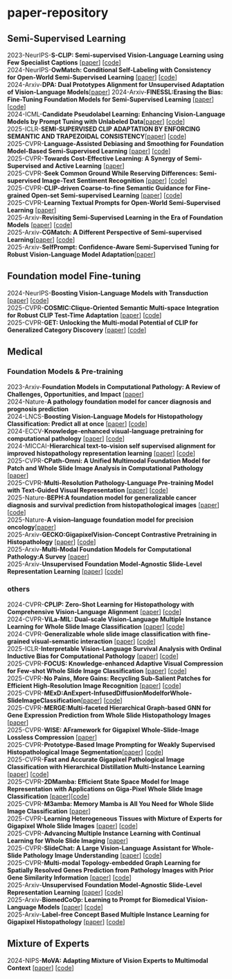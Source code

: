 # paper-repository
## Semi-Supervised Learning
2023-NeurIPS-__S-CLIP: Semi-supervised Vision-Language Learning using Few Specialist Captions__ [[paper](https://proceedings.neurips.cc/paper_files/paper/2023/file/c06f788963f0ce069f5b2dbf83fe7822-Paper-Conference.pdf)] [[code](https://proceedings.neurips.cc/paper_files/paper/2023/file/c06f788963f0ce069f5b2dbf83fe7822-Paper-Conference.pdf)]  
2024-NeurIPS-__OwMatch: Conditional Self-Labeling with Consistency for Open-World Semi-Supervised Learning__ [[paper](https://proceedings.neurips.cc/paper_files/paper/2024/file/b4fd162d3e2d015233486a2e313828a7-Paper-Conference.pdf)] [[code](https://github.com/niusj03/OwMatch)]  
2024-Arxiv-__DPA: Dual Prototypes Alignment for Unsupervised Adaptation of Vision-Language Models__[[paper](https://arxiv.org/pdf/2408.08855?)]  
2024-Arxiv-__FINESSL:Erasing the Bias: Fine-Tuning Foundation Models for Semi-Supervised Learning__ [[paper](https://arxiv.org/pdf/2405.11756)] [[code](https://github.com/Gank0078/FineSSL)]  
2024-ICML-__Candidate Pseudolabel Learning: Enhancing Vision-Language Models by Prompt Tuning with Unlabeled Data__[[paper](https://arxiv.org/pdf/2406.10502)] [[code](https://github.com/vanillaer/CPL-ICML2024)]  
2025-ICLR-__SEMI-SUPERVISED CLIP ADAPTATION BY ENFORCING SEMANTIC AND TRAPEZOIDAL CONSISTENCY__[[paper](https://openreview.net/pdf?id=97D725GJtQ)] [[code](https://github.com/Gank0078/SemiCLIP)]  
2025-CVPR-__Language-Assisted Debiasing and Smoothing for Foundation Model-Based Semi-Supervised Learning__  [[paper](https://openaccess.thecvf.com/content/CVPR2025/papers/Zheng_Language-Assisted_Debiasing_and_Smoothing_for_Foundation_Model-Based_Semi-Supervised_Learning_CVPR_2025_paper.pdf)] [[code](https://github.com/zhennaziyu/ladas)]  
2025-CVPR-__Towards Cost-Effective Learning: A Synergy of Semi-Supervised and Active Learning__  [[paper](https://openaccess.thecvf.com/content/CVPR2025/papers/Yin_Towards_Cost-Effective_Learning_A_Synergy_of_Semi-Supervised_and_Active_Learning_CVPR_2025_paper.pdf)]  
2025-CVPR-__Seek Common Ground While Reserving Differences: Semi-supervised Image-Text Sentiment Recognition__ [[paper](https://openaccess.thecvf.com/content/CVPR2025/papers/Xia_Seek_Common_Ground_While_Reserving_Differences_Semi-Supervised_Image-Text_Sentiment_Recognition_CVPR_2025_paper.pdf)] [[code](https://openaccess.thecvf.com/content/CVPR2025/papers/Xia_Seek_Common_Ground_While_Reserving_Differences_Semi-Supervised_Image-Text_Sentiment_Recognition_CVPR_2025_paper.pdf)]  
2025-CVPR-__CLIP-driven Coarse-to-fine Semantic Guidance for Fine-grained Open-set Semi-supervised Learning__ [[paper](https://openaccess.thecvf.com/content/CVPR2025/papers/Li_CLIP-driven_Coarse-to-fine_Semantic_Guidance_for_Fine-grained_Open-set_Semi-supervised_Learning_CVPR_2025_paper.pdf)] [[code](https://github.com/LxxxxK/CFSG-CLIP)]  
2025-CVPR-__Learning Textual Prompts for Open-World Semi-Supervised Learning__ [[paper](https://openaccess.thecvf.com/content/CVPR2025/papers/Fan_Learning_Textual_Prompts_for_Open-World_Semi-Supervised_Learning_CVPR_2025_paper.pdf)]  
2025-Arxiv-__Revisiting Semi-Supervised Learning in the Era of Foundation Models__ [[paper](https://arxiv.org/pdf/2503.09707)] [[code](https://github.com/OSU-MLB/SSL-Foundation-Models)]  
2025-Arxiv-__CGMatch: A Different Perspective of Semi-supervised Learning__[[paper](https://arxiv.org/pdf/2503.02231?)] [[code](https://github.com/BoCheng-96/CGMatch)]  
2025-Arxiv-__SelfPrompt: Confidence-Aware Semi-Supervised Tuning for Robust Vision-Language Model Adaptation__[[paper](https://arxiv.org/pdf/2501.14148)]  

## Foundation model Fine-tuning
2024-NeurIPS-__Boosting Vision-Language Models with Transduction__ [[paper](https://proceedings.neurips.cc/paper_files/paper/2024/file/71d7dbe2652bd4662d29fa269f059db4-Paper-Conference.pdf)] [[code](https://github.com/MaxZanella/transduction-for-vlms)]  
2025-CVPR-__COSMIC:Clique-Oriented Semantic Multi-space Integration for Robust CLIP Test-Time Adaptation__ [[paper](https://arxiv.org/pdf/2503.23388)] [[code](https://github.com/hf618/COSMIC)]  
2025-CVPR-__GET: Unlocking the Multi-modal Potential of CLIP for Generalized Category Discovery__ [[paper](https://arxiv.org/pdf/2403.09974)] [[code](https://github.com/enguangW/GET)]  
## Medical
### Foundation Models & Pre-training
2023-Arxiv-__Foundation Models in Computational Pathology: A Review of Challenges, Opportunities, and Impact__ [[paper](https://arxiv.org/pdf/2502.08333)]  
2024-Nature-__A pathology foundation model for cancer diagnosis and prognosis prediction__  
2024-LNCS-__Boosting Vision-Language Models for Histopathology Classification: Predict all at once__ [[paper](https://arxiv.org/pdf/2409.01883)] [[code](https://github.com/FereshteShakeri/Histo-TransCLIP)]  
2024-ECCV-__Knowledge-enhanced visual-language pretraining for computational pathology__ [[paper](https://arxiv.org/pdf/2404.09942)] [[code](https://github.com/MAGIC-AI4Med/KEP)]  
2024-MICCAI-__Hierarchical text-to-vision self supervised alignment for improved histopathology representation learning__ [[paper](https://link.springer.com/chapter/10.1007/978-3-031-72083-3_16)] [[code](https://github.com/Hasindri/HLSS)]  
2025-CVPR-__CPath-Omni: A Unified Multimodal Foundation Model for Patch and Whole Slide Image Analysis in Computational Pathology__ [[paper](https://arxiv.org/pdf/2412.12077)]  
2025-CVPR-__Multi-Resolution Pathology-Language Pre-training Model with Text-Guided Visual Representation__ [[paper](https://openaccess.thecvf.com/content/CVPR2025/papers/Albastaki_Multi-Resolution_Pathology-Language_Pre-training_Model_with_Text-Guided_Visual_Representation_CVPR_2025_paper.pdf)] [[code](https://github.com/BasitAlawode/MR-PLIP)]  
2025-Nature-__BEPH:A foundation model for generalizable cancer diagnosis and survival prediction from histopathological images__  [[paper](https://www.nature.com/articles/s41467-025-57587-y#Sec10)] [[code](https://github.com/Zhcyoung/BEPH)]  
2025-Nature-__A vision–language foundation model for precision oncology__[[paper](https://www.nature.com/articles/s41586-024-08378-w#code-availability)]  
2025-Arxiv-__GECKO:GigapixelVision-Concept Contrastive Pretraining in Histopathology__ [[paper](https://arxiv.org/pdf/2504.01009)] [[code](https://github.com/bmi-imaginelab/GECKO)]  
2025-Arxiv-__Multi-Modal Foundation Models for Computational Pathology:A Survey__ [[paper](https://arxiv.org/pdf/2503.09091)]  
2025-Arxiv-__Unsupervised Foundation Model-Agnostic Slide-Level Representation Learning__ [[paper](https://arxiv.org/pdf/2411.13623)] [[code](https://github.com/KatherLab/COBRA)] 
### others
2024-CVPR-__CPLIP: Zero-Shot Learning for Histopathology with Comprehensive Vision-Language Alignment__ [[paper](https://openaccess.thecvf.com/content/CVPR2024/papers/Javed_CPLIP_Zero-Shot_Learning_for_Histopathology_with_Comprehensive_Vision-Language_Alignment_CVPR_2024_paper.pdf)] [[code](https://github.com/iyyakuttiiyappan/CPLIP)]  
2024-CVPR-__ViLa-MIL: Dual-scale Vision-Language Multiple Instance Learning for Whole Slide Image Classification__ [[paper](https://openaccess.thecvf.com/content/CVPR2024/papers/Shi_ViLa-MIL_Dual-scale_Vision-Language_Multiple_Instance_Learning_for_Whole_Slide_Image_CVPR_2024_paper.pdf)] [[code](https://github.com/Jiangbo-Shi/ViLa-MIL)]  
2024-CVPR-__Generalizable whole slide image classification with fine-grained visual-semantic interaction__ [[paper](https://openaccess.thecvf.com/content/CVPR2024/papers/Li_Generalizable_Whole_Slide_Image_Classification_with_Fine-Grained_Visual-Semantic_Interaction_CVPR_2024_paper.pdf)] [[code](https://github.com/ls1rius/WSI_FIVE)]  
2025-ICLR-__Interpretable Vision-Language Survival Analysis with Ordinal Inductive Bias for Computational Pathology__ [[paper](https://arxiv.org/pdf/2409.09369)] [[code](https://github.com/liupei101/VLSA)]  
2025-CVPR-__FOCUS: Knowledge-enhanced Adaptive Visual Compression for Few-shot Whole Slide Image Classification__ [[paper](https://arxiv.org/pdf/2411.14743)] [[code](https://github.com/dddavid4real/FOCUS)]  
2025-CVPR-__No Pains, More Gains: Recycling Sub-Salient Patches for Efficient High-Resolution Image Recognition__ [[paper](https://openaccess.thecvf.com/content/CVPR2025/papers/Qin_No_Pains_More_Gains_Recycling_Sub-Salient_Patches_for_Efficient_High-Resolution_CVPR_2025_paper.pdf)] [[code](https://github.com/Qinrong-NKU/DBPS)]  
2025-CVPR-__MExD:AnExpert-InfusedDiffusionModelforWhole-SlideImageClassification__[[paper](https://arxiv.org/pdf/2503.12401)] [[code](https://github.com/JWZhao-uestc/MExD)]  
2025-CVPR-__MERGE:Multi-faceted Hierarchical Graph-based GNN for Gene Expression Prediction from Whole Slide Histopathology Images__ [[paper](https://arxiv.org/pdf/2412.02601)]  
2025-CVPR-__WISE: AFramework for Gigapixel Whole-Slide-Image Lossless Compression__ [[paper](https://arxiv.org/pdf/2503.18074)]  
2025-CVPR-__Prototype-Based Image Prompting for Weakly Supervised Histopathological Image Segmentation__[[paper](https://arxiv.org/pdf/2503.12068)] [[code](https://github.com/QingchenTang/PBIP)]  
2025-CVPR-__Fast and Accurate Gigapixel Pathological Image Classification with Hierarchical Distillation Multi-Instance Learning__ [[paper](https://arxiv.org/pdf/2502.21130)] [[code](https://github.com/JiuyangDong/HDMIL)]  
2025-CVPR-__2DMamba: Efficient State Space Model for Image Representation with Applications on Giga-Pixel Whole Slide Image Classification__  [[paper](https://openaccess.thecvf.com/content/CVPR2025/papers/Zhang_2DMamba_Efficient_State_Space_Model_for_Image_Representation_with_Applications_CVPR_2025_paper.pdf)][[code](https://github.com/AtlasAnalyticsLab/2DMamba)]  
2025-CVPR-__M3amba: Memory Mamba is All You Need for Whole Slide Image Classification__ [[paper](https://openaccess.thecvf.com/content/CVPR2025/papers/Zheng_M3amba_Memory_Mamba_is_All_You_Need_for_Whole_Slide_CVPR_2025_paper.pdf)]  
2025-CVPR-__Learning Heterogeneous Tissues with Mixture of Experts for Gigapixel Whole Slide Images__ [[paper](https://openaccess.thecvf.com/content/CVPR2025/papers/Wu_Learning_Heterogeneous_Tissues_with_Mixture_of_Experts_for_Gigapixel_Whole_CVPR_2025_paper.pdf)] [[code](https://github.com/wjx-error/PAMoE)]  
2025-CVPR-__Advancing Multiple Instance Learning with Continual Learning for Whole Slide Imaging__  [[paper](https://openaccess.thecvf.com/content/CVPR2025/papers/Li_Advancing_Multiple_Instance_Learning_with_Continual_Learning_for_Whole_Slide_CVPR_2025_paper.pdf)]  
2025-CVPR-__SlideChat: A Large Vision-Language Assistant for Whole-Slide Pathology Image Understanding__  [[paper](https://openaccess.thecvf.com/content/CVPR2025/papers/Chen_SlideChat_A_Large_Vision-Language_Assistant_for_Whole-Slide_Pathology_Image_Understanding_CVPR_2025_paper.pdf)] [[code](https://github.com/uni-medical/SlideChat)]  
2025-CVPR-__Multi-modal Topology-embedded Graph Learning for Spatially Resolved Genes Prediction from Pathology Images with Prior Gene Similarity Information__  [[paper](https://openaccess.thecvf.com/content/CVPR2025/papers/Shi_Multi-modal_Topology-embedded_Graph_Learning_for_Spatially_Resolved_Genes_Prediction_from_CVPR_2025_paper.pdf)] [[code](https://github.com/shihangjs/M2TGLGO)]  
2025-Arxiv-__Unsupervised Foundation Model-Agnostic Slide-Level Representation Learning__ [[paper](https://arxiv.org/pdf/2411.13623)] [[code](https://github.com/KatherLab/COBRA)]  
2025-Arxiv-__BiomedCoOp: Learning to Prompt for Biomedical Vision-Language Models__ [[paper](https://arxiv.org/pdf/2411.15232)] [[code](https://github.com/HealthX-Lab/BiomedCoOp)]   
2025-Arxiv-__Label-free Concept Based Multiple Instance Learning for Gigapixel Histopathology__ [[paper](https://arxiv.org/pdf/2501.02922)] [[code](https://github.com/ss-sun/ConceptMIL)]  


## Mixture of Experts 
2024-NIPS-__MoVA: Adapting Mixture of Vision Experts to Multimodal Context__ [[paper](https://arxiv.org/pdf/2404.13046?)] [[code](https://github.com/TempleX98/MoVA)]













